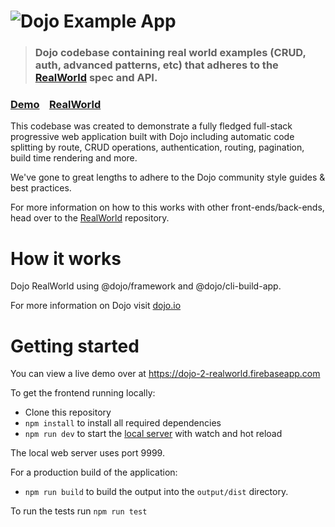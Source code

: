 # ![Dojo Example App](logo.png)

> ### Dojo codebase containing real world examples (CRUD, auth, advanced patterns, etc) that adheres to the [RealWorld](https://dojo-2-realworld.firebaseapp.com) spec and API.

### [Demo](https://dojo-realworld.netlify.app)&nbsp;&nbsp;&nbsp;&nbsp;[RealWorld](https://github.com/gothinkster/realworld)

This codebase was created to demonstrate a fully fledged full-stack progressive web application built with Dojo including automatic code splitting by route, CRUD operations, authentication, routing, pagination, build time rendering and more.

We've gone to great lengths to adhere to the Dojo community style guides & best practices.

For more information on how to this works with other front-ends/back-ends, head over to the [RealWorld](https://github.com/gothinkster/realworld) repository.

# How it works

Dojo RealWorld using @dojo/framework and @dojo/cli-build-app.

For more information on Dojo visit [dojo.io](https://dojo.io)

# Getting started

You can view a live demo over at https://dojo-2-realworld.firebaseapp.com

To get the frontend running locally:

- Clone this repository
- `npm install` to install all required dependencies
- `npm run dev` to start the [local server](http://localhost:9999) with watch and hot reload

The local web server uses port 9999.

For a production build of the application:

- `npm run build` to build the output into the `output/dist` directory.

To run the tests run `npm run test`

